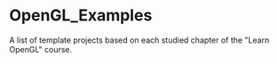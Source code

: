 # OpenGL_Examples
A list of template projects based on each studied chapter of the "Learn OpenGL" course.

